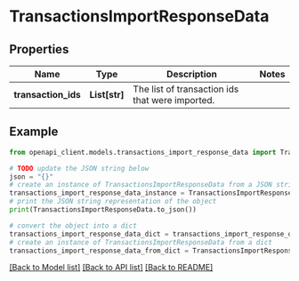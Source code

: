 # TransactionsImportResponseData


## Properties

Name | Type | Description | Notes
------------ | ------------- | ------------- | -------------
**transaction_ids** | **List[str]** | The list of transaction ids that were imported. | 

## Example

```python
from openapi_client.models.transactions_import_response_data import TransactionsImportResponseData

# TODO update the JSON string below
json = "{}"
# create an instance of TransactionsImportResponseData from a JSON string
transactions_import_response_data_instance = TransactionsImportResponseData.from_json(json)
# print the JSON string representation of the object
print(TransactionsImportResponseData.to_json())

# convert the object into a dict
transactions_import_response_data_dict = transactions_import_response_data_instance.to_dict()
# create an instance of TransactionsImportResponseData from a dict
transactions_import_response_data_from_dict = TransactionsImportResponseData.from_dict(transactions_import_response_data_dict)
```
[[Back to Model list]](../README.md#documentation-for-models) [[Back to API list]](../README.md#documentation-for-api-endpoints) [[Back to README]](../README.md)


